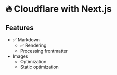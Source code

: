 # 🔥 Cloudflare with Next.js

## Features

- ✅ Markdown
    - ✅ Rendering
    - Processing frontmatter
- Images
    - Optimization
    - Static optimization
